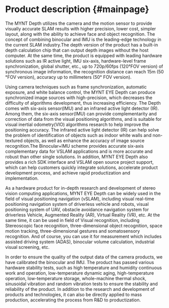 # Product description {#mainpage}

The MYNT Depth utilizes the camera and the motion sensor to provide visually accurate SLAM results with higher precision, lower cost, simpler layout, along with the ability to achieve face and object recognition. The concept of combining binocular and IMU is the leading-edge technology in the current SLAM industry.The depth version of the product has a built-in depth calculation chip that can output depth images without the host computer. At the same time, the product is equipped with leading hardware solutions such as IR active light, IMU six-axis, hardware-level frame synchronization, global shutter, etc., up to 720p/60fps (120°FOV version) of synchronous image information, the recognition distance can reach 15m (50 °FOV version), accuracy up to millimeters (50° FOV version).

Using camera techniques such as frame synchronization, automatic exposure, and white balance control, the MYNT EYE Depth can produce synchronized image sources with high-precision, which decreases the difficulty of algorithms development, thus increasing efficiency. The Depth comes with six-axis sensor(IMU) and an infrared active light detector (IR). Among them, the six-axis sensor(IMU) can provide complementarity and correction of data from the visual positioning algorithms, and is suitable for visual inertial odometry(VIO) algorithms research to help improve the positioning accuracy. The infrared active light detector (IR) can help solve the problem of identification of objects such as indoor white walls and non-textured objects, as well as enhance the accuracy of image source recognition.The Binocular+IMU scheme provides accurate six-axis complementary data for VSLAM applications and is more accurate and robust than other single solutions. In addition, MYNT EYE Depth also provides a rich SDK interface and VSLAM open source project support, which can help customers quickly integrate solutions, accelerate product development process, and achieve rapid productization and implementation.

As a hardware product for in-depth research and development of stereo vision computing applications, MYNT EYE Depth can be widely used in the field of visual positioning navigation (vSLAM), including visual real-time positioning navigation system of driverless vehicle and robots, visual positioning system of UAV, obstacle avoidance navigation system for driverless Vehicle, Augmented Reality (AR), Virtual Reality (VR), etc. At the same time, it can be used in field of Visual recognition, including Stereoscopic face recognition, three-dimensional object recognition, space motion tracking, three-dimensional gestures and somatosensory recognition. And of course, you can use it for measurement which includes assisted driving system (ADAS), binocular volume calculation, industrial visual screening, etc.

In order to ensure the quality of the output data of the camera products, we have calibrated the binocular and IMU. The product has passed various hardware stability tests, such as high temperature and humidity continuous work and operation, low-temperature dynamic aging, high-temperature operation, low-temperature storage, whole-machine thermal shock, sinusoidal vibration and random vibration tests to ensure the stability and reliability of the product. In addition to the research and development of products and technologies, it can also be directly applied to mass production, accelerating the process from R&D to productization.